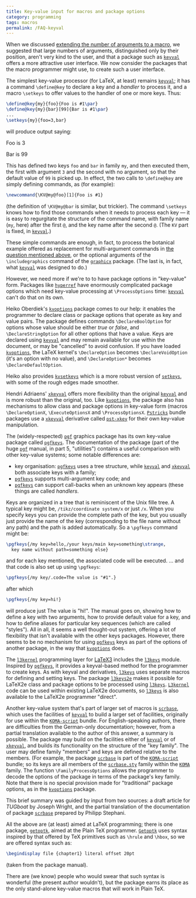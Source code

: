 ```yaml
---
title: Key-value input for macros and package options
category: programming
tags: macros
permalink: /FAQ-keyval
---
```


When we discussed 
[extending the number of arguments to a macro](FAQ-moren9), we
suggested that large numbers of arguments, distinguished only by their
position, aren't very kind to the user, and that a package such as
[`keyval`](https://ctan.org/pkg/keyval) offers a more attractive user interface.  We now
consider the packages that the macro programmer might use, to create
such a user interface.

The simplest key-value processor (for LaTeX, at least) remains
[`keyval`](https://ctan.org/pkg/keyval); it has a command `\define@key` to declare a key
and a _handler_ to process it, and a macro `\setkeys` to offer
values to the handler of one or more keys.  Thus:
```latex
\define@key{my}{foo}{Foo is #1\par}
\define@key{my}{bar}[99]{Bar is #1\par}
...
\setkeys{my}{foo=3,bar}
```
will produce output saying:

  Foo is 3

  Bar is 99

This has defined two keys `foo` and `bar` in family
`my`, and then executed them, the first with argument
`3` and the second with no argument, so that the default
value of `99` is picked up.  In effect, the two calls to
`\define@key` are simply defining commands, as (for example):
```latex
\newcommand{\KV@my@foo}[1]{Foo is #1}
```
(the definition of `\KV@my@bar` is similar, but trickier).  The
command `\setkeys` knows how to find those commands when it needs to
process each key&nbsp;&mdash; it is easy to regurgitate the structure of the
command name, with family name (`my`, here) after the first
`@`, and the key name after the second `@`.  (The
`KV` part is fixed, in [`keyval`](https://ctan.org/pkg/keyval).)

These simple commands are enough, in fact, to process the botanical
example offered as replacement for multi-argument commands in 
[the question mentioned above](FAQ-moren9), or the
optional arguments of the `\includegraphics` command of the
[`graphicx`](https://ctan.org/pkg/graphicx) package.  (The last is, in fact, what
[`keyval`](https://ctan.org/pkg/keyval) was designed to do.)

However, we need more if we're to to have package options in
"key-value" form.  Packages like [`hyperref`](https://ctan.org/pkg/hyperref) have enormously
complicated package options which need key-value processing at
`\ProcessOptions` time: [`keyval`](https://ctan.org/pkg/keyval) can't do that on its own.

Heiko Oberdiek's [`kvoptions`](https://ctan.org/pkg/kvoptions) package comes to our help: it
enables the programmer to declare class or package options that
operate as key and value pairs.  The package defines commands
`\DeclareBoolOption` for options whose value should be either
_true_ or _false_, and `\DeclareStringOption` for all
other options that have a value.  Keys are declared using
[`keyval`](https://ctan.org/pkg/keyval) and may remain available for use within the document,
or may be "cancelled" to avoid confusion.  If you have loaded
[`kvoptions`](https://ctan.org/pkg/kvoptions), the LaTeX kernel's `\DeclareOption` becomes
`\DeclareVoidOption` (it's an option with no value), and
`\DeclareOption*` becomes `\DeclareDefaultOption`.

Heiko also provides [`kvsetkeys`](https://ctan.org/pkg/kvsetkeys) which is a more robust version
of [`setkeys`](https://ctan.org/pkg/latex-tools), with some of the rough edges made smoother.

Hendri Adriaens' [`xkeyval`](https://ctan.org/pkg/xkeyval) offers more flexibility than
the original [`keyval`](https://ctan.org/pkg/keyval) and is more robust than the original,
too.  Like [`kvoptions`](https://ctan.org/pkg/kvoptions), the package also has mechanisms to
allow class and package options in key-value form (macros
`\DeclareOptionX`, `\ExecuteOptionsX` and `\ProcessOptionsX`.
[`Pstricks`](https://ctan.org/pkg/Pstricks) bundle packages use a [`xkeyval`](https://ctan.org/pkg/xkeyval) derivative
called [`pst-xkey`](https://ctan.org/pkg/pst-xkey) for their own key-value manipulation.

The (widely-respected) [`pgf`](https://ctan.org/pkg/pgf) graphics package has its own
key-value package called [`pgfkeys`](https://ctan.org/pkg/pgfkeys).  The documentation of the
package (part of the huge [`pgf`](https://ctan.org/pkg/pgf) manual, in part 5,
"utilities") contains a useful comparison with other key-value
systems; some notable differences are:
  

-  key organisation: [`pgfkeys`](https://ctan.org/pkg/pgfkeys) uses a tree structure, while
    [`keyval`](https://ctan.org/pkg/keyval) and [`xkeyval`](https://ctan.org/pkg/xkeyval) both associate keys with a family;
-  [`pgfkeys`](https://ctan.org/pkg/pgfkeys) supports multi-argument key code; and
-  [`pgfkeys`](https://ctan.org/pkg/pgfkeys) can support call-backs when an unknown key
    appears (these things are called _handlers_.

Keys are organized in a tree that is reminiscent of the Unix fille
tree.  A typical key might be, `/tikz/coordinate system/x` or
just `/x`.  When you specify keys you can provide the complete
path of the key, but you usually just provide the name of the key
(corresponding to the file name without any path) and the path is
added automatically.  So a `\pgfkeys` command might be:
<!-- {% raw %} -->
```latex
\pgfkeys{/my key=hello,/your keys/main key=something\strange,
  key name without path=something else}
```
<!-- {% endraw %} -->
and for each key mentioned, the associated code will be executed.
&hellip; and that code is also set up using `\pgfkeys`:
```latex
\pgfkeys{/my key/.code=The value is "#1".}
```
after which
```latex
\pgfkeys{/my key=hi!}
```
will produce just
  The value is "hi!".
The manual goes on, showing how to define a key with two arguments,
how to provide default value for a key, and how to define aliases for
particular key sequences (which are called "styles").  All in all,
it seems a well thought-out system, offering a lot of flexibility that
isn't available with the other keys packages.  However, there seems to
be no mechanism for using [`pgfkeys`](https://ctan.org/pkg/pgfkeys) keys as part of the
options of another package, in the way that [`kvoptions`](https://ctan.org/pkg/kvoptions) does.

The [`l3kernel`](https://ctan.org/pkg/l3kernel) programming layer for [LaTeX3](FAQ-LaTeX3)
includes the [`l3keys`](https://ctan.org/pkg/l3kernel) module.  Inspired by [`pgfkeys`](https://ctan.org/pkg/pgfkeys),
it provides a keyval-based method for the programmer to create keys.
As with keyval and derivatives, [`l3keys`](https://ctan.org/pkg/l3kernel) uses separate macros
for defining and setting keys.  The package [`l3keys2e`](https://ctan.org/pkg/l3keys2e) makes
it possible for LaTeX2e class and package
options to be processed using [`l3keys`](https://ctan.org/pkg/l3kernel). [`L3kernel`](https://ctan.org/pkg/l3kernel)
code can be used within existing LaTeX2e documents, so
[`l3keys`](https://ctan.org/pkg/l3kernel) is also available to the LaTeX2e programmer "direct".

Another key-value system that's part of larger set of macros is
[`scrbase`](https://ctan.org/pkg/scrbase), which uses the facilities of [`keyval`](https://ctan.org/pkg/keyval) to
build a larger set of facilities, originally for use within the
[`KOMA-script`](https://ctan.org/pkg/koma-script) bundle.  For English-speaking authors, there are
difficulties from the German-only documentation; however, from a
partial translation available to the author of this answer, a summary
is possible.  The package may build on the facilities either of
[`keyval`](https://ctan.org/pkg/keyval) or of [`xkeyval`](https://ctan.org/pkg/xkeyval), and builds its functionality
on the structure of the "key family".  The user may define family
"members" and keys are defined relative to the members.  (For example,
the package [`scrbase`](https://ctan.org/pkg/scrbase) is part of the [`KOMA-script`](https://ctan.org/pkg/koma-script)
bundle; so its keys are all members of the [`scrbase.sty`](https://ctan.org/pkg/scrbase)
family within the [`KOMA`](https://ctan.org/pkg/koma-script) family.  The function
`\FamilyProcessOptions` allows the programmer to decode the options
of the package in terms of the package's key family.  Note that there
is no special provision made for "traditional" package options, as
in the [`kvoptions`](https://ctan.org/pkg/kvoptions) package.

This brief summary was guided by input from two sources: a draft article
for _TUGboat_ by Joseph Wright, and the partial translation of the
documentation of package [`scrbase`](https://ctan.org/pkg/scrbase) prepared by Philipp
Stephani.

All the above are (at least) aimed at LaTeX programming; there is
one package, [`getoptk`](https://ctan.org/pkg/getoptk), aimed at the Plain TeX programmer.
[`Getoptk`](https://ctan.org/pkg/Getoptk) uses syntax inspired by that offered by TeX
primitives such as `\hrule` and `\hbox`, so we are offered
syntax such as:
```latex
\begindisplay file {chapter1} literal offset 20pt
```
(taken from the package manual).

There are (we know) people who would swear that such syntax is
wonderful (the present author wouldn't), but the package earns its
place as the only stand-alone key-value macros that will work in Plain TeX.


